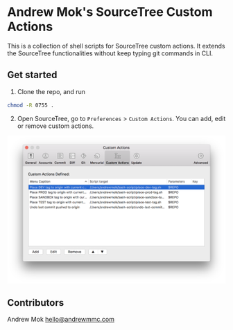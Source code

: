 # Andrew Mok's SourceTree Custom Actions

This is a collection of shell scripts for SourceTree custom actions. It extends the SourceTree functionalities without keep typing git commands in CLI.

## Get started

1. Clone the repo, and run
``` bash
chmod -R 0755 .
```
2. Open SourceTree, go to `Preferences` > `Custom Actions`. You can add, edit or remove custom actions.

![](images/readme_custom_actions.png)

## Contributors

Andrew Mok <hello@andrewmmc.com>

